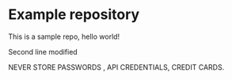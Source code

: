# Example repository

This is a sample repo, hello world!

Second line modified


NEVER STORE PASSWORDS , API CREDENTIALS, CREDIT CARDS.


